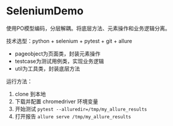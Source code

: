 # SeleniumDemo
使用PO模型编码，分层解耦。将底层方法、元素操作和业务逻辑分离。

技术选型：python + selenium + pytest + git + allure

- pageobject为页面类，封装元素操作
- testcase为测试用例类，实现业务逻辑
- util为工具类，封装底层方法

运行方法：
1. clone 到本地
2. 下载并配置 chromedriver 环境变量 
3. 开始测试 `pytest --alluredir=/tmp/my_allure_results`
4. 打开报告 `allure serve /tmp/my_allure_results`